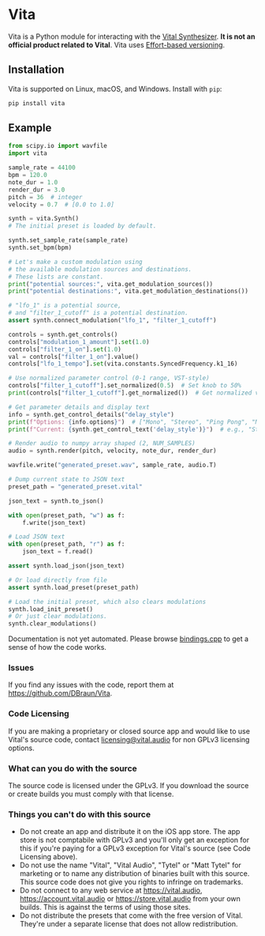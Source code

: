 # Vita

Vita is a Python module for interacting with the [Vital Synthesizer](https://github.com/mtytel/vital). **It is not an official product related to Vital**. Vita uses [Effort-based versioning](https://jacobtomlinson.dev/effver/).

## Installation

Vita is supported on Linux, macOS, and Windows. Install with `pip`:

```bash
pip install vita
```

## Example

```python
from scipy.io import wavfile
import vita

sample_rate = 44100
bpm = 120.0
note_dur = 1.0
render_dur = 3.0
pitch = 36  # integer
velocity = 0.7  # [0.0 to 1.0]

synth = vita.Synth()
# The initial preset is loaded by default.

synth.set_sample_rate(sample_rate)
synth.set_bpm(bpm)

# Let's make a custom modulation using
# the available modulation sources and destinations.
# These lists are constant.
print("potential sources:", vita.get_modulation_sources())
print("potential destinations:", vita.get_modulation_destinations())

# "lfo_1" is a potential source,
# and "filter_1_cutoff" is a potential destination.
assert synth.connect_modulation("lfo_1", "filter_1_cutoff")

controls = synth.get_controls()
controls["modulation_1_amount"].set(1.0)
controls["filter_1_on"].set(1.0)
val = controls["filter_1_on"].value()
controls["lfo_1_tempo"].set(vita.constants.SyncedFrequency.k1_16)

# Use normalized parameter control (0-1 range, VST-style)
controls["filter_1_cutoff"].set_normalized(0.5)  # Set knob to 50%
print(controls["filter_1_cutoff"].get_normalized())  # Get normalized value

# Get parameter details and display text
info = synth.get_control_details("delay_style")
print(f"Options: {info.options}")  # ["Mono", "Stereo", "Ping Pong", "Mid Ping Pong"]
print(f"Current: {synth.get_control_text('delay_style')}")  # e.g., "Stereo"

# Render audio to numpy array shaped (2, NUM_SAMPLES)
audio = synth.render(pitch, velocity, note_dur, render_dur)

wavfile.write("generated_preset.wav", sample_rate, audio.T)

# Dump current state to JSON text
preset_path = "generated_preset.vital"

json_text = synth.to_json()

with open(preset_path, "w") as f:    
    f.write(json_text)

# Load JSON text
with open(preset_path, "r") as f:
    json_text = f.read()

assert synth.load_json(json_text)

# Or load directly from file
assert synth.load_preset(preset_path)

# Load the initial preset, which also clears modulations
synth.load_init_preset()
# Or just clear modulations.
synth.clear_modulations()
```

Documentation is not yet automated. Please browse [bindings.cpp](https://github.com/DBraun/Vita/blob/main/src/headless/bindings.cpp) to get a sense of how the code works.

### Issues

If you find any issues with the code, report them at https://github.com/DBraun/Vita.

### Code Licensing
If you are making a proprietary or closed source app and would like to use Vital's source code, contact licensing@vital.audio for non GPLv3 licensing options.

### What can you do with the source
The source code is licensed under the GPLv3. If you download the source or create builds you must comply with that license.

### Things you can't do with this source
 - Do not create an app and distribute it on the iOS app store. The app store is not comptabile with GPLv3 and you'll only get an exception for this if you're paying for a GPLv3 exception for Vital's source (see Code Licensing above).
 - Do not use the name "Vital", "Vital Audio", "Tytel" or "Matt Tytel" for marketing or to name any distribution of binaries built with this source. This source code does not give you rights to infringe on trademarks.
 - Do not connect to any web service at https://vital.audio, https://account.vital.audio or https://store.vital.audio from your own builds. This is against the terms of using those sites.
 - Do not distribute the presets that come with the free version of Vital. They're under a separate license that does not allow redistribution.
